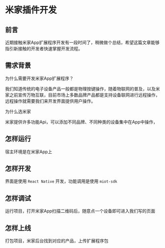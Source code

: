 # 米家插件开发

## 前言

近期接触米家App扩展程序开发有一段时间了，稍微做个总结，希望这篇文章能够指引新接触的开发者快速掌握开发流程。

## 需求背景

为什么需要开发米家App扩展程序？

我们知道传统的电子设备产品一般都是物理按键操作，随着物联网的普及，以及米家之前宣传万物互联，目前市场上多数品牌产品都是支持设备联网进行远程操作，远程操作就需要我们来开发界面提供用户操作。

为什么选米家

米家提供许多功能Api，可以添加不同品牌、不同种类的设备集中在App中操作，

## 怎样运行

宿主环境是在米家App上

## 怎样开发

界面是使用 `React Native` 开发，功能调用是使用 `miot-sdk`

## 怎样调试

运行项目，打开米家App扫描二维码后，随意点一个设备即可进入我们写的页面

## 怎样上线

打包项目，米家后台找到对应的产品，上传扩展程序包

